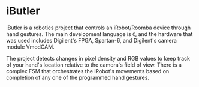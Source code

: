# iButler

iButler is a robotics project that controls an iRobot/Roomba device through hand gestures. 
The main development language is `C`, and the hardware that was used includes Digilent's 
FPGA, Spartan-6, and Digilent's camera module VmodCAM.

The project detects changes in pixel density and RGB values to keep track of your hand's 
location relative to the camera's field of view. There is a complex FSM that orchestrates
the iRobot's movements based on completion of any one of the programmed hand gestures.
